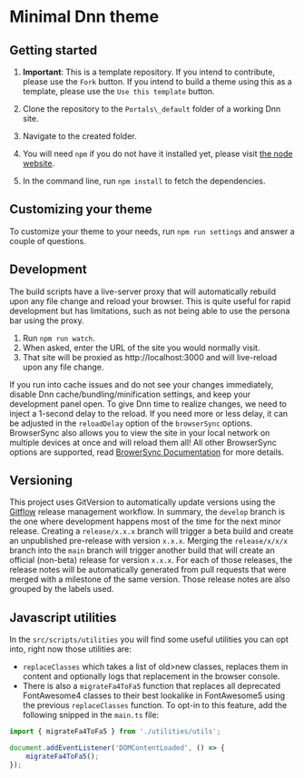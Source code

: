 # Minimal Dnn theme

## Getting started
1. **Important**: This is a template repository. If you intend to contribute, please use the `Fork` button. If you intend to build a theme using this as a template, please use the `Use this template` button.

2. Clone the repository to the `Portals\_default` folder of a working Dnn site.
3. Navigate to the created folder.
4. You will need `npm` if you do not have it installed yet, please visit [the node website](https://nodejs.org/en/download/).
5. In the command line, run `npm install` to fetch the dependencies.

## Customizing your theme
To customize your theme to your needs, run `npm run settings` and answer a couple of questions.

## Development
The build scripts have a live-server proxy that will automatically rebuild upon any file change and reload your browser. This is quite useful for rapid development but has limitations, such as not being able to use the persona bar using the proxy.

1. Run `npm run watch`.
2. When asked, enter the URL of the site you would normally visit.
3. That site will be proxied as http://localhost:3000 and will live-reload upon any file change.

If you run into cache issues and do not see your changes immediately, disable Dnn cache/bundling/minification settings, and keep your development panel open. To give Dnn time to realize changes, we need to inject a 1-second delay to the reload. If you need more or less delay, it can be adjusted in the `reloadDelay` option of the `browserSync` options. BrowserSync also allows you to view the site in your local network on multiple devices at once and will reload them all! All other BrowserSync options are supported, read [BrowerSync Documentation](https://www.browsersync.io/docs/options) for more details.

## Versioning
This project uses GitVersion to automatically update versions using the [Gitflow](https://www.atlassian.com/git/tutorials/comparing-workflows/gitflow-workflow) release management workflow. In summary, the `develop` branch is the one where development happens most of the time for the next minor release. Creating a `release/x.x.x` branch will trigger a beta build and create an unpublished pre-release with version `x.x.x`. Merging the `release/x/x/x` branch into the `main` branch will trigger another build that will create an official (non-beta) release for version `x.x.x`. For each of those releases, the release notes will be automatically generated from pull requests that were merged with a milestone of the same version. Those release notes are also grouped by the labels used.

## Javascript utilities
In the `src/scripts/utilities` you will find some useful utilities you can opt into, right now those utilities are:
* `replaceClasses` which takes a list of old>new classes, replaces them in content and optionally logs that replacement in the browser console.
* There is also a `migrateFa4ToFa5` function that replaces all deprecated FontAwesome4 classes to their best lookalike in FontAwesome5 using the previous `replaceClasses` function. To opt-in to this feature, add the following snipped in the `main.ts` file:
```ts
import { migrateFa4ToFa5 } from './utilities/utils';

document.addEventListener('DOMContentLoaded', () => {
    migrateFa4ToFa5();
});
```

